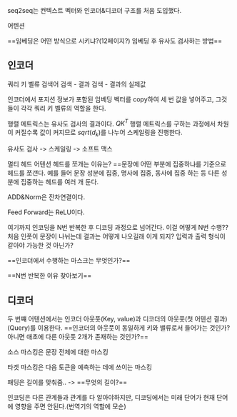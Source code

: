 
seq2seq는 컨텍스트 벡터와 인코더&디코더 구조를 처음 도입했다.

어텐션

==임베딩은 어떤 방식으로 시키냐?(12페이지?)
임베딩 후 유사도 검사하는 방법==


## 인코더
쿼리 키 벨류
검색어 검색 - 결과 검색 - 결과의 실제값

인코더에서 포지션 정보가 포함된 임베딩 벡터를 copy하여 세 번 값을 넣어주고, 그것들이 각각 쿼리 키 벨류의 역할을 한다.

행렬 메트릭스는 유사도 검사의 결과이다.
$QK^T$
	행렬 메트릭스를 구하는 과정에서 차원이 커질수록 값이 커지므로 $sqrt(d_k)$를 나누어 스케일링을 진행한다.

유사도 검사 -> 스케일링 -> 소프트 맥스

멀티 헤드 어텐션
	헤드를 쪼개는 이유는?
		==문장에 어떤 부분에 집중하냐를 기준으로 헤드를 쪼갠다.
		예를 들어 문장 성분에 집중, 명사에 집중, 동사에 집중 하는 등 다른 성분에 집중하는 헤드를 여러 개 둔다.

ADD&Norm은 잔차연결이다.

Feed Forward는 ReLU이다.

여기까지 인코딩을 N번 반복한 후 디코딩 과정으로 넘어간다.
이걸 어떻게 N번 수행?? 
처음 인풋이 문장이 나뉘는데 결과는 어떻게 나오길래 이게 되지?
	입력과 출력 형식이 같아야 가능한 것 아닌가?

==인코더에서 수행하는 마스크는 무엇인가?==


==N번 반복한 이유 찾아보기==


## 디코더
두 번쨰 어텐션에서는 인코더 아웃풋(Key, value)과 디코더의 아웃풋(첫 어텐션 결과)(Query)를 이용한다.
	==인코더의 아웃풋이 동일하게 키와 밸류로서 들어가는 것인가? 아니면 애초에 다른 아웃풋 2개가 존재하는 것인가?==


소스 마스킹은 문장 전체에 대한 마스킹

타겟 마스킹은 다음 토큰을 예측하는 데에 쓰이는 마스킹

패딩은 길이를 맞춰줌.. -> ==무엇의 길이?==

인코딩은 다른 관계들과 관계를 다 알아야하지만, 디코딩에서는 미래 단어가 현재 단어에 영향을 주면 안된다.(번역기의 역할에 모순)